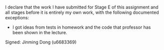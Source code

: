I declare that the work I have submitted for Stage E of this assignment and all stages before it is entirely my own work, with the
following documented exceptions:

* I got ideas from tests in homework and the code that professor has been shown in the lecture.

Signed: Jinming Dong (u6683369)
